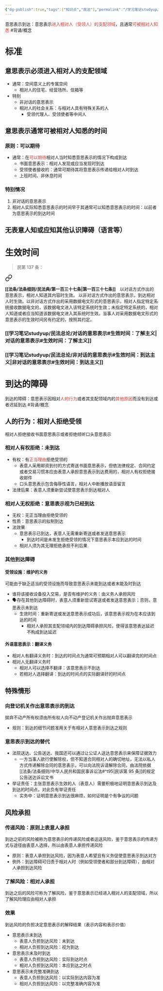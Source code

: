 ```yaml
---
{"dg-publish":true,"tags":["知识点","民法"],"permalink":"/学习笔记studyup/民法总论/意思表示到达/","dgPassFrontmatter":true,"created":"2024-11-17T13:54:26.158+08:00","updated":"2024-11-23T15:00:32.213+08:00"}
---
```


意思表示到达：意思表示<font color="#d83931">进入相对人（受领人）的支配领域</font>，且通常<font color="#d83931">可被相对人知悉</font> #背诵/概念 
# 标准
## 意思表示必须进入相对人的支配领域
- 通常：空间意义上的专属空间
	- 相对人的住宅、经营场所、信箱等
- 特别
	- 非对话的意思表示
	- 相对人的社会关系：与相对人具有特殊关系的人
		- 受领代理人、受领使者等中间人
## 意思表示通常可被相对人知悉的时间
### 原则：可以期待
- 通常：在<font color="#d83931">可以</font><font color="#d83931">期待</font>相对人当时知悉意思表示的情况下构成到达
	- 书面意思表示：相对人发现或应当发现时到达
	- 受领使者接收的：通常可期待其将意思表示传递给相对人时到达
	- 上班时间、非休息时间
### 特别情况
1. 非对话的意思表示
2. 相对人实际知悉意思表示的时间早于其通常可以知悉意思表示的时间：以前者为意思表示的到达时间
## 无表意人知或应知其他认识障碍（语言等）
# 生效时间
>民第 137 条：
<div class="transclusion internal-embed is-loaded"><a class="markdown-embed-link" href="/////#t137" aria-label="Open link"><svg xmlns="http://www.w3.org/2000/svg" width="24" height="24" viewBox="0 0 24 24" fill="none" stroke="currentColor" stroke-width="2" stroke-linecap="round" stroke-linejoin="round" class="svg-icon lucide-link"><path d="M10 13a5 5 0 0 0 7.54.54l3-3a5 5 0 0 0-7.07-7.07l-1.72 1.71"></path><path d="M14 11a5 5 0 0 0-7.54-.54l-3 3a5 5 0 0 0 7.07 7.07l1.71-1.71"></path></svg></a><div class="markdown-embed">



**[[法条/法条细则/民法典/第一百三十七条\|第一百三十七条]]**　以对话方式作出的意思表示，相对人知道其内容时生效。
以非对话方式作出的意思表示，到达相对人时生效。以非对话方式作出的采用数据电文形式的意思表示，相对人指定特定系统接收数据电文的，该数据电文进入该特定系统时生效；未指定特定系统的，相对人知道或者应当知道该数据电文进入其系统时生效。当事人对采用数据电文形式的意思表示的生效时间另有约定的，按照其约定。 

</div></div>

### [[学习笔记studyup/民法总论/对话的意思表示#生效时间：了解主义\|对话的意思表示#生效时间：了解主义]]
### [[学习笔记studyup/民法总论/非对话的意思表示#生效时间：到达主义\|非对话的意思表示#生效时间：到达主义]]
# 到达的障碍 
到达的障碍：意思表示因相对<font color="#d83931">人的行为</font>或者其支配领域内的<font color="#d83931">其他原因</font>而没有到达或者迟延到达 #背诵/概念 
## 人的行为：相对人拒绝受领
相对人拒绝接收书面意思表示或者拒绝倾听口头意思表示
### 相对人有权拒绝：未到达
- 有权：有<font color="#d83931">正当理由</font>拒绝受领的
	- 表意人采用邮资到付的方式寄送书面意思表示，但依法律规定、合同约定或者交易习惯本应由表意人承担意思表示到达费用的，相对人有权拒绝接收邮件
	- 口头意思表示包含侮辱性语言，相对人中断播放语音留言
- 法律后果：表意人须重新尝试使意思表示到达相对人
### 相对人无权拒绝：意思表示视为已经到达
- 无权：无正当理由拒绝受领的
- 性质：意思表示的拟制到达
- 法效果
	- 意思表示已到达，表意人无需重新寄送或者发送意思表示
		- 到达时间是未发生拒绝受领的情况下意思表示本应到达的时间
	- 相对人须为其无理拒绝承担不利后果
### 其他到达障碍
#### 受领设施：维护的义务
可能由于缺乏适当的受领设施而导致意思表示未能到达或者末能及时到达
- 谁将该接收设备投入交易，是否有维护的义务：由义务人承担风险
- 🗣️存在其他到达障碍时，表意人须重新尝试寄送或者发送意思表示；否则，意思表示未到达
	- 生效时间：重新寄送或发送意思表示成功后，该意思表示视为在本应该到达的时间
		- 相对人承担其支配领域内的到达障碍承担风险，使得该意思表达延迟不构成到达延迟
#### 外语意思表示：翻译义务
- 相对人有翻译义务时：到达的时间点为通常可预期相对人可以翻译完的时间点
- 相对人无翻译义务时
	- 相对人可以选择不翻译：该意思表示不到达
	- 若相对人选择翻译：到达的时间点的实际翻译好的时间点
## 特殊情形
### 向登记机关作出意思表示的到达
拋弃不动产所有权须由所有权人向不动产登记机关作出抛弃意思表示
- 规则：到达的细节问题准用关于有相对人意思表示到达之规则
### 意思表示到达的替代
- 法院送达、公告送达、我国还可以通过让公证人送达意思表示来保障证据效力
	- 一方当事人欲行使解除权，但不知道合同相对人的确切地址，无法以私人方式传递解除合同的意思表示，可以向法院诉请解除合同，由法院依据[[法条/法条细则/中华人民共和国民事诉讼法#^t95\|民诉第 95 条]]的规定公告送达诉讼文书
- 举证责任：主张意思表示生效的人（表意人）需要积极地证明意思表示到达及到达的时间点，对此负有举证责任
	- 实务中：证明意思表示到达很麻烦，如何证明是个有争议的问题
## 风险承担
### 传递风险：原则上表意人承担
到达之前的风险被称为意思表示的传递风险或者运送风险，鉴于意思表示的传递方式与途径由表意人选择，所以由表意人承担传递风险
- 原则：表意人承担到达风险，因为表意人希望且有义务促使意思表示到达对方
- 例外：到达障碍可归责于相对人时（例如受领使者和部分到达障碍），由相对人承担到达风险
### 了解风险：相对人承担
到达之后的风险可称为了解风险，鉴于意思表示已经进入相对人的支配领域，所以了解风险理应由相对人承担
### 效果
到达风险的负担决定意思表示的解释结果（表示内容和表示价值）
- 意思表示未到达
	- 表意人负担到达风险：未到达
	- 相对人负担到达风险：视为到达
- 意思表示未及时到达
	- 表意人负担到达风险：实际到达时点
	- 相对人负担到达风险：本应到达之时点
- 意思表示未完整准确到达
	- 表意人负担到达风险：以实际到达内容为准
	- 相对人负担到达风险：以完整准确内容为准